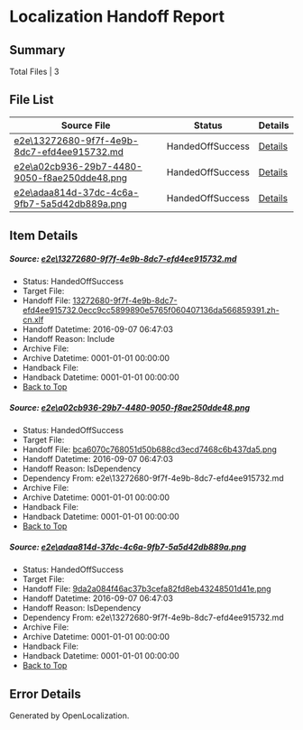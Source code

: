 # <a name='report-top'></a> Localization Handoff Report

## Summary
 Total Files | 3

## File List
 Source File | Status | Details 
 ----------- | ------ | ------- 
 [e2e\13272680-9f7f-4e9b-8dc7-efd4ee915732.md](https://github.com/OpenLocalizationTestOrg/ol-test0/blob/bacc33571c472eae114ae178e96885e05e5ead8d/e2e/13272680-9f7f-4e9b-8dc7-efd4ee915732.md) | HandedOffSuccess | [Details](#fd733818f06262e7dcfe0179e3fc034942009f341)
 [e2e\a02cb936-29b7-4480-9050-f8ae250dde48.png](https://github.com/OpenLocalizationTestOrg/ol-test0/blob/bacc33571c472eae114ae178e96885e05e5ead8d/e2e/a02cb936-29b7-4480-9050-f8ae250dde48.png) | HandedOffSuccess | [Details](#bca6070c768051d50b688cd3ecd7468c6b437da52)
 [e2e\adaa814d-37dc-4c6a-9fb7-5a5d42db889a.png](https://github.com/OpenLocalizationTestOrg/ol-test0/blob/bacc33571c472eae114ae178e96885e05e5ead8d/e2e/adaa814d-37dc-4c6a-9fb7-5a5d42db889a.png) | HandedOffSuccess | [Details](#9da2a084f46ac37b3cefa82fd8eb43248501d41e3)

## Item Details
##### <a name='fd733818f06262e7dcfe0179e3fc034942009f341'></a> Source: [e2e\13272680-9f7f-4e9b-8dc7-efd4ee915732.md](https://github.com/OpenLocalizationTestOrg/ol-test0/blob/bacc33571c472eae114ae178e96885e05e5ead8d/e2e/13272680-9f7f-4e9b-8dc7-efd4ee915732.md)
* Status: HandedOffSuccess
* Target File: 
* Handoff File: [13272680-9f7f-4e9b-8dc7-efd4ee915732.0ecc9cc5899890e5765f060407136da566859391.zh-cn.xlf](https://github.com/OpenLocalizationTestOrg/ol-test0-handoff/blob/a86d61b301630483c43523347394e22fc9c605bc/ol-handoff/OpenLocalizationTestOrg/ol-test0-zhcn/ci/ht/13272680-9f7f-4e9b-8dc7-efd4ee915732.0ecc9cc5899890e5765f060407136da566859391.zh-cn.xlf)
* Handoff Datetime: 2016-09-07 06:47:03
* Handoff Reason: Include
* Archive File: 
* Archive Datetime: 0001-01-01 00:00:00
* Handback File: 
* Handback Datetime: 0001-01-01 00:00:00
* [Back to Top](#report-top)

##### <a name='bca6070c768051d50b688cd3ecd7468c6b437da52'></a> Source: [e2e\a02cb936-29b7-4480-9050-f8ae250dde48.png](https://github.com/OpenLocalizationTestOrg/ol-test0/blob/bacc33571c472eae114ae178e96885e05e5ead8d/e2e/a02cb936-29b7-4480-9050-f8ae250dde48.png)
* Status: HandedOffSuccess
* Target File: 
* Handoff File: [bca6070c768051d50b688cd3ecd7468c6b437da5.png](https://github.com/OpenLocalizationTestOrg/ol-test0-handoff/blob/a86d61b301630483c43523347394e22fc9c605bc/ol-handoff/OpenLocalizationTestOrg/ol-test0-zhcn/ci/ht/bca6070c768051d50b688cd3ecd7468c6b437da5.png)
* Handoff Datetime: 2016-09-07 06:47:03
* Handoff Reason: IsDependency
* Dependency From: e2e\13272680-9f7f-4e9b-8dc7-efd4ee915732.md
* Archive File: 
* Archive Datetime: 0001-01-01 00:00:00
* Handback File: 
* Handback Datetime: 0001-01-01 00:00:00
* [Back to Top](#report-top)

##### <a name='9da2a084f46ac37b3cefa82fd8eb43248501d41e3'></a> Source: [e2e\adaa814d-37dc-4c6a-9fb7-5a5d42db889a.png](https://github.com/OpenLocalizationTestOrg/ol-test0/blob/bacc33571c472eae114ae178e96885e05e5ead8d/e2e/adaa814d-37dc-4c6a-9fb7-5a5d42db889a.png)
* Status: HandedOffSuccess
* Target File: 
* Handoff File: [9da2a084f46ac37b3cefa82fd8eb43248501d41e.png](https://github.com/OpenLocalizationTestOrg/ol-test0-handoff/blob/a86d61b301630483c43523347394e22fc9c605bc/ol-handoff/OpenLocalizationTestOrg/ol-test0-zhcn/ci/ht/9da2a084f46ac37b3cefa82fd8eb43248501d41e.png)
* Handoff Datetime: 2016-09-07 06:47:03
* Handoff Reason: IsDependency
* Dependency From: e2e\13272680-9f7f-4e9b-8dc7-efd4ee915732.md
* Archive File: 
* Archive Datetime: 0001-01-01 00:00:00
* Handback File: 
* Handback Datetime: 0001-01-01 00:00:00
* [Back to Top](#report-top)


## Error Details

Generated by OpenLocalization.
